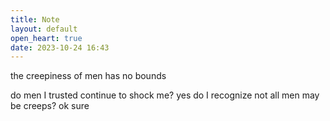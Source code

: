 ```yaml
---
title: Note
layout: default
open_heart: true
date: 2023-10-24 16:43
---
```


the creepiness of men has no bounds

do men I trusted continue to shock me? yes 
do I recognize not all men may be creeps? ok sure
